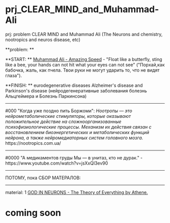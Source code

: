 # prj_CLEAR_MIND_and_Muhammad-Ali
prj: problem CLEAR MIND and Muhammad Ali 
(The Neurons and chemistry, nootropics and neuros disease, etc) 

**problem: **

**START: **
<a href="https://www.youtube.com/watch?v=jkhpZoPOfZI">Muhammad Ali - Amazing Speed</a> - "Float like a butterfly, sting like a bee, your hands can not hit what your eyes can not see" ("Порхай,как бабочка, жаль, как пчела. Твои руки не могут ударить то, что не видят глаза").

**FINISH: **
eurodegenerative diseases Alzheimer's disease and Parkinson's disease
  (нейродегенеративные заболевания болезнь Альцгеймера и Болезнь Паркинсона)
<hr>
#000 "Когда уже поздно пить Боржоми":
<i>Ноотропы — это нейрометаболические стимуляторы, которые оказывают положительное действие на сложноорганизованные психофизиологические процессы. Механизм их действия связан с восстановлением биоэнергетических и метаболических функций нейрона, а также нейромедиаторных систем головного мозга.</i>
https://nootropics.com.ua/
<hr>
#0000 "А медикаментов груды Мы — в унитаз, кто не дурак." - https://www.youtube.com/watch?v=jsXxQI3ev90
<hr>
ПОТОМУ, пока СБОР МАТЕРАЛОВ:
<hr>
material:
1 <a href=https://www.youtube.com/watch?v=oPEdDcs_8ZQ>GOD IN NEURONS - The Theory of Everything by Athene.</a>

<h1>coming soon</h1>

